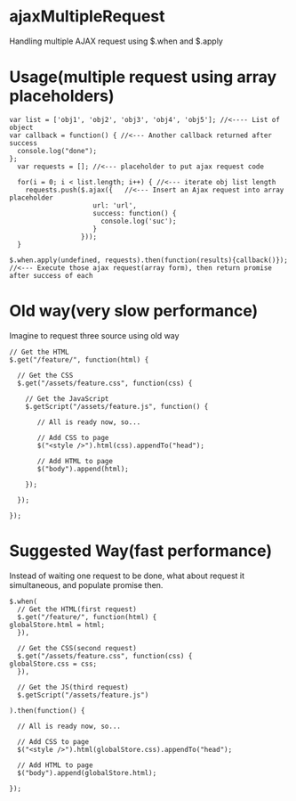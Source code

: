 # ajaxMultipleRequest
Handling multiple AJAX request using $.when and $.apply

Usage(multiple request using array placeholders)
===================================
    var list = ['obj1', 'obj2', 'obj3', 'obj4', 'obj5']; //<---- List of object 
    var callback = function() { //<--- Another callback returned after success
      console.log("done");
    };
      var requests = []; //<--- placeholder to put ajax request code
    
      for(i = 0; i < list.length; i++) { //<--- iterate obj list length
        requests.push($.ajax({   //<--- Insert an Ajax request into array placeholder
				         url: 'url',
				         success: function() {
				           console.log('suc');
                         }
                      }));
      }
    
    $.when.apply(undefined, requests).then(function(results){callback()});  
    //<--- Execute those ajax request(array form), then return promise after success of each


Old way(very slow performance)
=====================================
Imagine to request three source using old way

    // Get the HTML
    $.get("/feature/", function(html) {
    
      // Get the CSS
      $.get("/assets/feature.css", function(css) {
    
    	// Get the JavaScript
	    $.getScript("/assets/feature.js", function() {
	    
	       // All is ready now, so...
	    
	       // Add CSS to page
	       $("<style />").html(css).appendTo("head");
	    
	       // Add HTML to page
	       $("body").append(html);
	    
	    });
    
      });
    
    });


Suggested Way(fast performance)
================================
Instead of waiting one request to be done, what about request it simultaneous, and populate promise then.

    $.when(
      // Get the HTML(first request)
      $.get("/feature/", function(html) {
    globalStore.html = html;
      }),
    
      // Get the CSS(second request)
      $.get("/assets/feature.css", function(css) {
    globalStore.css = css;
      }),
    
      // Get the JS(third request)
      $.getScript("/assets/feature.js")
    
    ).then(function() {
    
      // All is ready now, so...
    
      // Add CSS to page
      $("<style />").html(globalStore.css).appendTo("head");
    
      // Add HTML to page
      $("body").append(globalStore.html);
    
    });
